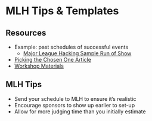 # MLH Tips & Templates

## Resources

* Example: past schedules of successful events
  * [Major League Hacking Sample Run of Show](https://docs.google.com/spreadsheets/d/1e2B4-AYUU3Y0xFmiTGLYfRosP2IdXxF1Ud5GvGh-6cE/edit?usp=sharing)
* [Picking the Chosen One Article](http://news.mlh.io/how-to-judge-a-hackathon-finding-the-chosen-one-05-15-2014)
* [Workshop Materials](https://localhost.mlh.io)

## MLH Tips

* Send your schedule to MLH to ensure it’s realistic
* Encourage sponsors to show up earlier to set-up
* Allow for more judging time than you initially estimate

